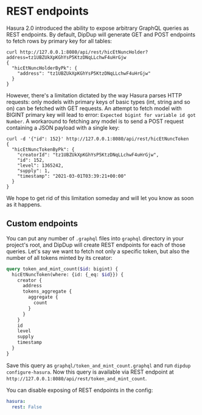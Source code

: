 # REST endpoints

Hasura 2.0 introduced the ability to expose arbitrary GraphQL queries as REST endpoints. By default, DipDup will generate GET and POST endpoints to fetch rows by primary key for all tables:

```shell
curl http://127.0.0.1:8080/api/rest/hicEtNuncHolder?address=tz1UBZUkXpKGhYsP5KtzDNqLLchwF4uHrGjw
{
  "hicEtNuncHolderByPk": {
    "address": "tz1UBZUkXpKGhYsP5KtzDNqLLchwF4uHrGjw"
  }
}
```

However, there's a limitation dictated by the way Hasura parses HTTP requests: only models with primary keys of basic types \(int, string and so on\) can be fetched with GET requests. An attempt to fetch model with BIGINT primary key will lead to error: `Expected bigint for variable id got Number`.
A workaround to fetching any model is to send a POST request containing a JSON payload with a single key:

```shell
curl -d '{"id": 152}' http://127.0.0.1:8080/api/rest/hicEtNuncToken
{
  "hicEtNuncTokenByPk": {
    "creatorId": "tz1UBZUkXpKGhYsP5KtzDNqLLchwF4uHrGjw",
    "id": 152,
    "level": 1365242,
    "supply": 1,
    "timestamp": "2021-03-01T03:39:21+00:00"
  }
}
```

We hope to get rid of this limitation someday and will let you know as soon as it happens.

## Custom endpoints

You can put any number of `.graphql` files into `graphql` directory in your project's root, and DipDup will create REST endpoints for each of those queries. Let's say we want to fetch not only a specific token, but also the number of all tokens minted by its creator:

```graphql
query token_and_mint_count($id: bigint) {
  hicEtNuncToken(where: {id: {_eq: $id}}) {
    creator {
      address
      tokens_aggregate {
        aggregate {
          count
        }
      }
    }
    id
    level
    supply
    timestamp
  }
}
```

Save this query as `graphql/token_and_mint_count.graphql` and run `dipdup configure-hasura`. Now this query is available via REST endpoint at `http://127.0.0.1:8080/api/rest/token_and_mint_count`.

You can disable exposing of REST endpoints in the config:

```yaml
hasura:
  rest: False
```
